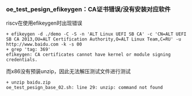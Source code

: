 ### oe_test_pesign_efikeygen：CA证书错误/没有安装对应软件

riscv在使用efikeygen时出现错误

```
+ efikeygen -d ./demo -C -S -n 'ALT Linux UEFI SB CA' -c 'CN=ALT UEFI SB CA 2013,OU=ALT Certification Authority,O=ALT Linux Team,C=RU' -u http://www.baidu.com -k -s 00
+ grep 'tag: 369'
efikeygen: CA certificates cannot have kernel or module signing credentials.
```

而x86没有预装unzip，因此无法解压测试文件进行测试

```
+ unzip baidu.zip
oe_test_pesign_base_02.sh: line 29: unzip: command not found
```

